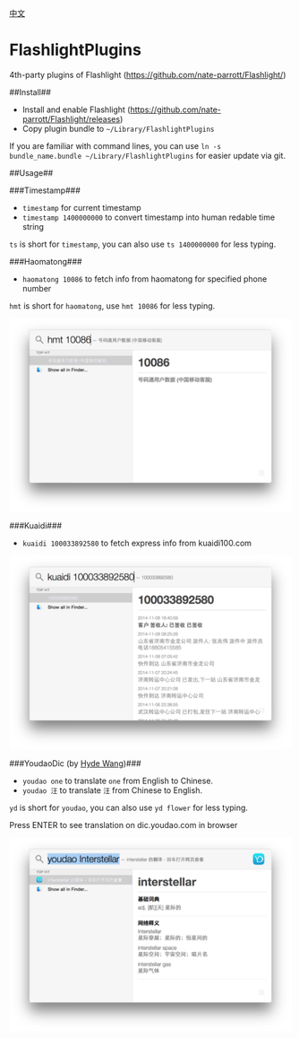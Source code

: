 [中文](README_CN.md)

FlashlightPlugins
=================

4th-party plugins of Flashlight (https://github.com/nate-parrott/Flashlight/)

##Install##

- Install and enable Flashlight (https://github.com/nate-parrott/Flashlight/releases)
- Copy plugin bundle to `~/Library/FlashlightPlugins`

If you are familiar with command lines, you can use `ln -s bundle_name.bundle ~/Library/FlashlightPlugins` for easier update via git.

##Usage##

###Timestamp###

- `timestamp` for current timestamp
- `timestamp 1400000000` to convert timestamp into human redable time string

`ts` is short for `timestamp`, you can also use `ts 1400000000` for less typing.

###Haomatong###

- `haomatong 10086` to fetch info from haomatong for specified phone number

`hmt` is short for `haomatong`, use `hmt 10086` for less typing.

![Haomatong](images/haomatong.png)

###Kuaidi###

- `kuaidi 100033892580` to fetch express info from kuaidi100.com

![Kuaidi](images/kuaidi.png)

###YoudaoDic (by [Hyde Wang](https://github.com/callmewhy))###

- `youdao one` to translate `one` from English to Chinese.
- `youdao 汪` to translate `汪` from Chinese to English.

`yd` is short for `youdao`, you can also use `yd flower` for less typing.

Press ENTER to see translation on dic.youdao.com in browser

![](images/youdao.png)
